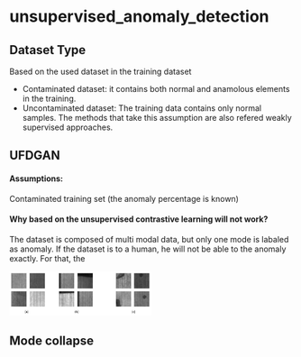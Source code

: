 # unsupervised_anomaly_detection

## Dataset Type

Based on the used dataset in the training dataset
- Contaminated dataset: it contains both normal and anamolous elements in the training. 
- Uncontaminated dataset: The training data contains only normal samples. The methods that take this assumption are also refered weakly supervised approaches.

## UFDGAN 
#### Assumptions: 
Contaminated training set (the anomaly percentage is known)


#### Why based on the unsupervised contrastive learning will not work?

The dataset is composed of multi modal data, but only one mode is labaled as anomaly. If the dataset is to a human, he will not be able to the anomaly exactly.
For that, the  

<img src="assets/training_samples.JPG" alt="drawing" width="50%" height="50%"/>




## Mode collapse